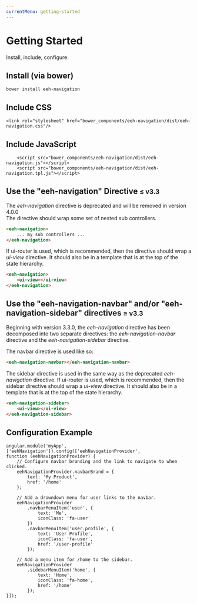 ```yaml
---
currentMenu: getting-started
---
```


# Getting Started

Install, include, configure.

## Install (via bower)
```
bower install eeh-navigation
```

## Include CSS
```
<link rel="stylesheet" href="bower_components/eeh-navigation/dist/eeh-navigation.css"/>
```

## Include JavaScript
```
    <script src="bower_components/eeh-navigation/dist/eeh-navigation.js"></script>
    <script src="bower_components/eeh-navigation/dist/eeh-navigation.tpl.js"></script>
```

## Use the "eeh-navigation" Directive <small>&le; v3.3</small>

<div class="alert alert-warning"><span class="fa fa-fw fa-warning"></span>The <em>eeh-navigation</em> directive is deprecated and will be removed in version 4.0.0</div>
The directive should wrap some set of nested sub controllers.

```html
<eeh-navigation>
    ... my sub controllers ...
</eeh-navigation>
```

If ui-router is used, which is recommended, then the directive should wrap a _ui-view_ directive.
It should also be in a template that is at the top of the state hierarchy.

```html
<eeh-navigation>
    <ui-view></ui-view>
</eeh-navigation>
```

## Use the "eeh-navigation-navbar" and/or "eeh-navigation-sidebar" directives <small>&ge; v3.3</small>

Beginning with version 3.3.0, the _eeh-navigation_ directive has been decomposed into two separate directives:
the _eeh-navigation-navbar_ directive and the _eeh-navigation-sidebar_ directive.

The navbar directive is used like so:
```html
<eeh-navigation-navbar></eeh-navigation-navbar>
```

The sidebar directive is used in the same way as the deprecated _eeh-navigation_ directive.
If ui-router is used, which is recommended, then the sidebar directive should wrap a _ui-view_ directive.
It should also be in a template that is at the top of the state hierarchy.

```html
<eeh-navigation-sidebar>
    <ui-view></ui-view>
</eeh-navigation-sidebar>
```

## Configuration Example
```
angular.module('myApp', ['eehNavigation']).config(['eehNavigationProvider',
function (eehNavigationProvider) {
    // Configure navbar branding and the link to navigate to when clicked.
    eehNavigationProvider.navbarBrand = {
        text: 'My Product',
        href: '/home'
    };

    // Add a drowndown menu for user links to the navbar.
    eehNavigationProvider
        .navbarMenuItem('user', {
            text: 'Me',
            iconClass: 'fa-user'
        })
        .navbarMenuItem('user.profile', {
            text: 'User Profile',
            iconClass: 'fa-user',
            href: '/user-profile'
        });

    // Add a menu item for /home to the sidebar.
    eehNavigationProvider
        .sidebarMenuItem('home', {
            text: 'Home',
            iconClass: 'fa-home',
            href: '/home'
        });
}]);
```
